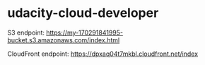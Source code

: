 # udacity-cloud-developer

S3 endpoint: https://my-170291841995-bucket.s3.amazonaws.com/index.html

CloudFront endpoint: https://dpxaq04t7mkbl.cloudfront.net/index
